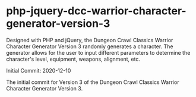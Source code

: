 # php-jquery-dcc-warrior-character-generator-version-3
Designed with PHP and jQuery, the Dungeon Crawl Classics Warrior Character Generator Version 3 randomly generates a character. The generator allows for the user to input different parameters to determine the character's level, equipment, weapons, alignment, etc.

Initial Commit: 2020-12-10

The initial commit for Version 3 of the Dungeon Crawl Classics Warrior Character Generator Version 3.
